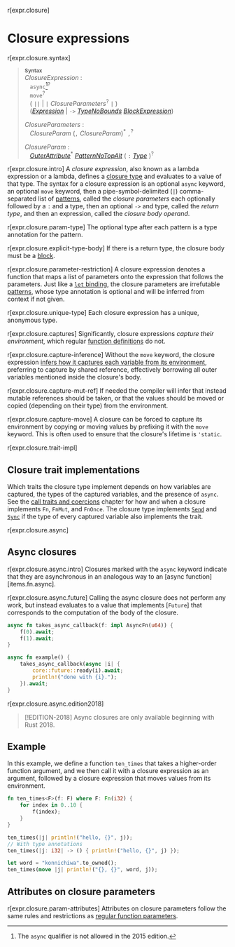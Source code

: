 r[expr.closure]
# Closure expressions

r[expr.closure.syntax]
> **<sup>Syntax</sup>**\
> _ClosureExpression_ :\
> &nbsp;&nbsp; `async`[^cl-async-edition]<sup>?</sup>\
> &nbsp;&nbsp; `move`<sup>?</sup>\
> &nbsp;&nbsp; ( `||` | `|` _ClosureParameters_<sup>?</sup> `|` )\
> &nbsp;&nbsp; ([_Expression_] | `->` [_TypeNoBounds_]&nbsp;[_BlockExpression_])
>
> _ClosureParameters_ :\
> &nbsp;&nbsp; _ClosureParam_ (`,` _ClosureParam_)<sup>\*</sup> `,`<sup>?</sup>
>
> _ClosureParam_ :\
> &nbsp;&nbsp; [_OuterAttribute_]<sup>\*</sup> [_PatternNoTopAlt_]&nbsp;( `:` [_Type_] )<sup>?</sup>
>
> [^cl-async-edition]: The `async` qualifier is not allowed in the 2015 edition.

r[expr.closure.intro]
A *closure expression*, also known as a lambda expression or a lambda, defines a [closure type] and evaluates to a value of that type.
The syntax for a closure expression is an optional `async` keyword, an optional `move` keyword, then a pipe-symbol-delimited (`|`) comma-separated list of [patterns], called the *closure parameters* each optionally followed by a `:` and a type, then an optional `->` and type, called the *return type*, and then an expression, called the *closure body operand*.

r[expr.closure.param-type]
The optional type after each pattern is a type annotation for the pattern.

r[expr.closure.explicit-type-body]
If there is a return type, the closure body must be a [block].

r[expr.closure.parameter-restriction]
A closure expression denotes a function that maps a list of parameters onto the expression that follows the parameters.
Just like a [`let` binding], the closure parameters are irrefutable [patterns], whose type annotation is optional and will be inferred from context if not given.

r[expr.closure.unique-type]
Each closure expression has a unique, anonymous type.

r[expr.closure.captures]
Significantly, closure expressions _capture their environment_, which regular [function definitions] do not.

r[expr.closure.capture-inference]
Without the `move` keyword, the closure expression [infers how it captures each variable from its environment](../types/closure.md#capture-modes), preferring to capture by shared reference, effectively borrowing all outer variables mentioned inside the closure's body.

r[expr.closure.capture-mut-ref]
If needed the compiler will infer that instead mutable references should be taken, or that the values should be moved or copied (depending on their type) from the environment.

r[expr.closure.capture-move]
A closure can be forced to capture its environment by copying or moving values by prefixing it with the `move` keyword.
This is often used to ensure that the closure's lifetime is `'static`.

r[expr.closure.trait-impl]
## Closure trait implementations

Which traits the closure type implement depends on how variables are captured, the types of the captured variables, and the presence of `async`.
See the [call traits and coercions] chapter for how and when a closure implements `Fn`, `FnMut`, and `FnOnce`.
The closure type implements [`Send`] and [`Sync`] if the type of every captured variable also implements the trait.

r[expr.closure.async]
## Async closures

r[expr.closure.async.intro]
Closures marked with the `async` keyword indicate that they are asynchronous in an analogous way to an [async function][items.fn.async].

r[expr.closure.async.future]
Calling the async closure does not perform any work, but instead evaluates to a value that implements [`Future`] that corresponds to the computation of the body of the closure.

```rust
async fn takes_async_callback(f: impl AsyncFn(u64)) {
    f(0).await;
    f(1).await;
}

async fn example() {
    takes_async_callback(async |i| {
        core::future::ready(i).await;
        println!("done with {i}.");
    }).await;
}
```

r[expr.closure.async.edition2018]
> [!EDITION-2018]
> Async closures are only available beginning with Rust 2018.

## Example

In this example, we define a function `ten_times` that takes a higher-order function argument, and we then call it with a closure expression as an argument, followed by a closure expression that moves values from its environment.

```rust
fn ten_times<F>(f: F) where F: Fn(i32) {
    for index in 0..10 {
        f(index);
    }
}

ten_times(|j| println!("hello, {}", j));
// With type annotations
ten_times(|j: i32| -> () { println!("hello, {}", j) });

let word = "konnichiwa".to_owned();
ten_times(move |j| println!("{}, {}", word, j));
```

## Attributes on closure parameters

r[expr.closure.param-attributes]
Attributes on closure parameters follow the same rules and restrictions as [regular function parameters].

[_Expression_]: ../expressions.md
[_BlockExpression_]: block-expr.md
[_TypeNoBounds_]: ../types.md#type-expressions
[_PatternNoTopAlt_]: ../patterns.md
[_Type_]: ../types.md#type-expressions
[`let` binding]: ../statements.md#let-statements
[`Send`]: ../special-types-and-traits.md#send
[`Sync`]: ../special-types-and-traits.md#sync
[_OuterAttribute_]: ../attributes.md
[block]: block-expr.md
[call traits and coercions]: ../types/closure.md#call-traits-and-coercions
[closure type]: ../types/closure.md
[function definitions]: ../items/functions.md
[patterns]: ../patterns.md
[regular function parameters]: ../items/functions.md#attributes-on-function-parameters
